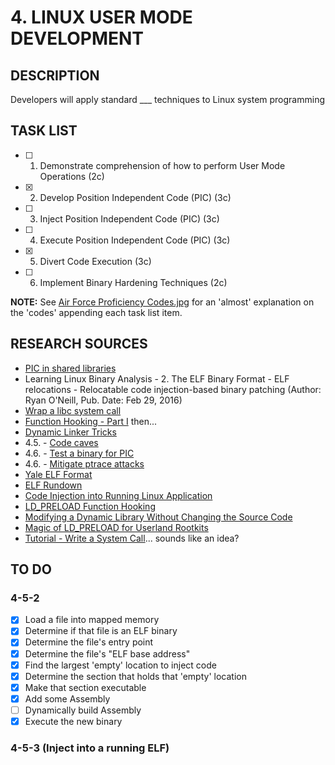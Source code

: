 # 4. LINUX USER MODE DEVELOPMENT

## DESCRIPTION
Developers will apply standard ___ techniques to Linux system programming

## TASK LIST
* [ ] 1. Demonstrate comprehension of how to perform User Mode Operations (2c)
* [X] 2. Develop Position Independent Code (PIC) (3c)
* [ ] 3. Inject Position Independent Code (PIC) (3c)
* [ ] 4. Execute Position Independent Code (PIC) (3c)
* [X] 5. Divert Code Execution (3c)
* [ ] 6. Implement Binary Hardening Techniques (2c)

**NOTE:** See [Air Force Proficiency Codes.jpg](https://github.com/hark130/Latissimus_Dorsi/blob/master/Air%20Force%20Proficiency%20Codes.jpg) for an 'almost' explanation on the 'codes' appending each task list item.

## RESEARCH SOURCES
* [PIC in shared libraries](https://eli.thegreenplace.net/2011/11/03/position-independent-code-pic-in-shared-libraries/)
* Learning Linux Binary Analysis - 2. The ELF Binary Format - ELF relocations - Relocatable code injection-based binary patching (Author: Ryan O'Neill, Pub. Date: Feb 29, 2016)
* [Wrap a libc system call](http://samanbarghi.com/blog/2014/09/05/how-to-wrap-a-system-call-libc-function-in-linux/)
* [Function Hooking - Part I](https://blog.netspi.com/function-hooking-part-i-hooking-shared-library-function-calls-in-linux/) then...
* [Dynamic Linker Tricks](https://rafalcieslak.wordpress.com/2013/04/02/dynamic-linker-tricks-using-ld_preload-to-cheat-inject-features-and-investigate-programs/)
* 4.5. - [Code caves](https://en.wikipedia.org/wiki/Code_cave)
* 4.6. - [Test a binary for PIC](https://unix.stackexchange.com/questions/89211/test-whether-linux-binary-is-compiled-as-position-independent-code)
* 4.6. - [Mitigate ptrace attacks](https://blog.netspi.com/using-strace-to-monitor-ssh-connections-on-linux/)
* [Yale ELF Format](http://flint.cs.yale.edu/cs422/doc/ELF_Format.pdf)
* [ELF Rundown](https://gist.github.com/CMCDragonkai/10ab53654b2aa6ce55c11cfc5b2432a4)
* [Code Injection into Running Linux Application](https://www.codeproject.com/Articles/33340/Code-Injection-into-Running-Linux-Application)
* [LD_PRELOAD Function Hooking](https://www.technovelty.org/c/using-ld_preload-to-override-a-function.html)
* [Modifying a Dynamic Library Without Changing the Source Code](http://www.linuxjournal.com/article/7795)
* [Magic of LD_PRELOAD for Userland Rootkits](http://fluxius.handgrep.se/2011/10/31/the-magic-of-ld_preload-for-userland-rootkits/)
* [Tutorial - Write a System Call](https://brennan.io/2016/11/14/kernel-dev-ep3/)... sounds like an idea?

## TO DO

### 4-5-2
* [X] Load a file into mapped memory
* [X] Determine if that file is an ELF binary
* [X] Determine the file's entry point
* [X] Determine the file's "ELF base address"
* [X] Find the largest 'empty' location to inject code
* [X] Determine the section that holds that 'empty' location
* [X] Make that section executable
* [X] Add some Assembly
* [ ] Dynamically build Assembly
* [X] Execute the new binary

### 4-5-3 (Inject into a running ELF)
